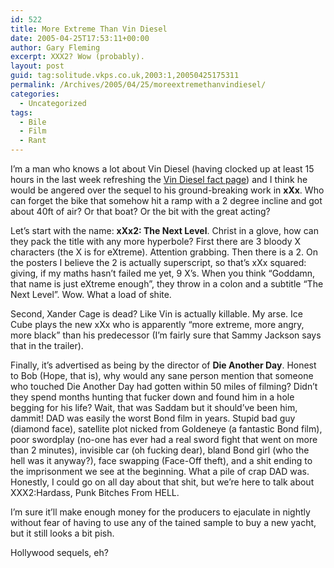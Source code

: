 ```yaml
---
id: 522
title: More Extreme Than Vin Diesel
date: 2005-04-25T17:53:11+00:00
author: Gary Fleming
excerpt: XXX2? Wow (probably).
layout: post
guid: tag:solitude.vkps.co.uk,2003:1,20050425175311
permalink: /Archives/2005/04/25/moreextremethanvindiesel/
categories:
  - Uncategorized
tags:
  - Bile
  - Film
  - Rant
---
```

I&#8217;m a man who knows a lot about Vin Diesel (having clocked up at least 15 hours in the last week refreshing the [Vin Diesel fact page](http://4q.cc/vin/)) and I think he would be angered over the sequel to his ground-breaking work in **xXx**. Who can forget the bike that somehow hit a ramp with a 2 degree incline and got about 40ft of air? Or that boat? Or the bit with the great acting?

Let&#8217;s start with the name: **xXx2: The Next Level**. Christ in a glove, how can they pack the title with any more hyperbole? First there are 3 bloody X characters (the X is for eXtreme). Attention grabbing. Then there is a 2. On the posters I believe the 2 is actually superscript, so that&#8217;s xXx squared: giving, if my maths hasn&#8217;t failed me yet, 9 X&#8217;s. When you think &#8220;Goddamn, that name is just eXtreme enough&#8221;, they throw in a colon and a subtitle &#8220;The Next Level&#8221;. Wow. What a load of shite.

Second, Xander Cage is dead? Like Vin is actually killable. My arse. Ice Cube plays the new xXx who is apparently &#8220;more extreme, more angry, more black&#8221; than his predecessor (I&#8217;m fairly sure that Sammy Jackson says that in the trailer).

Finally, it&#8217;s advertised as being by the director of **Die Another Day**. Honest to Bob (Hope, that is), why would any sane person mention that someone who touched Die Another Day had gotten within 50 miles of filming? Didn&#8217;t they spend months hunting that fucker down and found him in a hole begging for his life? Wait, that was Saddam but it should&#8217;ve been him, dammit! DAD was easily the worst Bond film in years. Stupid bad guy (diamond face), satellite plot nicked from Goldeneye (a fantastic Bond film), poor swordplay (no-one has ever had a real sword fight that went on more than 2 minutes), invisible car (oh fucking dear), bland Bond girl (who the hell was it anyway?), face swapping (Face-Off theft), and a shit ending to the imprisonment we see at the beginning. What a pile of crap DAD was. Honestly, I could go on all day about that shit, but we&#8217;re here to talk about XXX2:Hardass, Punk Bitches From HELL.

I&#8217;m sure it&#8217;ll make enough money for the producers to ejaculate in nightly without fear of having to use any of the tained sample to buy a new yacht, but it still looks a bit pish.

Hollywood sequels, eh?